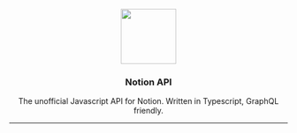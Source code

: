 <p align="center">
	<img src="https://avatars2.githubusercontent.com/u/67568167" width="100" align="center"/>  
</p>

<h3 align="center">Notion API</h1>
<p align="center">The unofficial Javascript API for Notion. Written in Typescript, GraphQL friendly.</p>

---